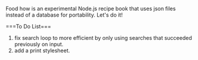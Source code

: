 
Food how is an experimental Node.js recipe book that uses json files instead of a database for portability. Let's do it!

===To Do List===
1. fix search loop to more efficient by only using searches that succeeded previously on input.
2. add a print stylesheet.